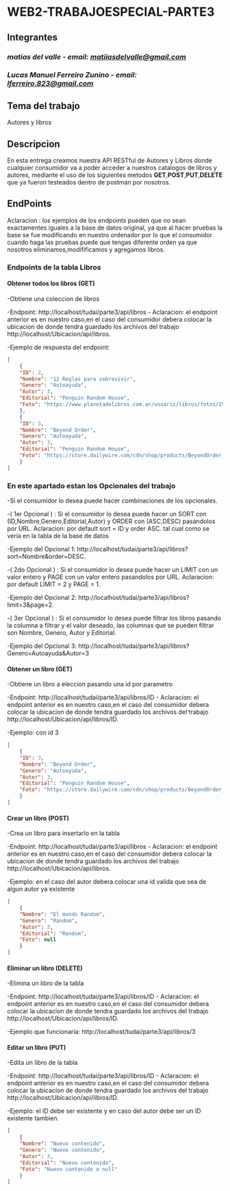 # WEB2-TRABAJOESPECIAL-PARTE3

## Integrantes

### *matias del valle - email: matiiasdelvalle@gmail.com*

### *Lucas Manuel Ferreiro Zunino - email: lferreiro.823@gmail.com*

## Tema del trabajo

Autores y libros

## Descripcion

En esta entrega creamos nuestra API RESTful de Autores y Libros donde cualquier consumidor va a poder acceder a nuestros catalogos de libros y autores, mediante el uso de los siguientes metodos **GET**,**POST**,**PUT**,**DELETE** que ya fueron testeados dentro de postman por nosotros.

## EndPoints

Aclaracion : los ejemplos de los endpoints pueden que no sean exactamentes iguales a la base de datos original, ya que al hacer pruebas la base se fue modificando en nuestro ordenador por lo que el consumidor cuando haga las pruebas puede que tengas diferente orden ya que nosotros eliminamos,modifificamos y agregamos libros.

### Endpoints de la tabla Libros

#### Obtener todos los libros (GET)

-Obtiene una coleccion de libros 

-Endpoint: http://localhost/tudai/parte3/api/libros - Aclaracion: el endpoint anterior es en nuestro caso,en el caso del consumidor debera colocar la ubicacion de donde tendra guardado los archivos del trabajo http://localhost/Ubicacion/api/libros.

-Ejemplo de respuesta del endpoint:

```json
[
    {
    "ID": 2,
    "Nombre": "12 Reglas para sobrevivir",
    "Genero": "Autoayuda",
    "Autor": 3,
    "Editorial": "Penguin Random House",
    "Foto": "https://www.planetadelibros.com.ar/usuaris/libros/fotos/290/m_libros/portada_12-reglas-para-vivir_jordan-b-peterson_201901222004.jpg"
    },
    {
    "ID": 3,
    "Nombre": "Beyond Order",
    "Genero": "Autoayuda",
    "Autor": 3,
    "Editorial": "Penguin Random House",
    "Foto": "https://store.dailywire.com/cdn/shop/products/BeyondOrder_Transparent_1400x.png?v=1665160615"
    }
]
```
### En este apartado estan los Opcionales del trabajo

-Si el consumidor lo desea puede hacer combinaciones de los opcionales.

-( 1er Opcional ) : Si el consumidor lo desea puede hacer un SORT con (ID,Nombre,Genero,Editorial,Autor) y ORDER con (ASC,DESC) pasandolos por URL.
    Aclaracion: por default sort = ID y order ASC. tal cual como se veria en la tabla de la base de datos

-Ejemplo del Opcional 1: http://localhost/tudai/parte3/api/libros?sort=Nombre&order=DESC. 

-( 2do Opcional ) : Si el consumidor lo desea puede hacer un LIMIT con un valor entero y PAGE con un valor entero pasandolos por URL.
    Aclaracion: por default LIMIT = 2 y PAGE = 1.

-Ejemplo del Opcional 2: http://localhost/tudai/parte3/api/libros?limit=3&page=2. 

-( 3er Opcional ) : Si el consumidor lo desea puede filtrar los libros pasando la columna a filtrar y el valor deseado, las columnas que se pueden filtrar son Nombre, Genero, Autor y Editorial.

-Ejemplo del Opcional 3:
http://localhost/tudai/parte3/api/libros?Genero=Autoayuda&Autor=3


#### Obtener un libro (GET)

-Obtiene un libro a eleccion pasando una id por parametro

-Endpoint: http://localhost/tudai/parte3/api/libros/ID - Aclaracion: el endpoint anterior es en nuestro caso,en el caso del consumidor debera colocar la ubicacion de donde tendra guardado los archivos del trabajo http://localhost/Ubicacion/api/libros/ID.

-Ejemplo: con id 3

```json
[
    {
    "ID": 3,
    "Nombre": "Beyond Order",
    "Genero": "Autoayuda",
    "Autor": 3,
    "Editorial": "Penguin Random House",
    "Foto": "https://store.dailywire.com/cdn/shop/products/BeyondOrder_Transparent_1400x.png?v=1665160615"
    }
]
```

#### Crear un libro (POST)

-Crea un libro para insertarlo en la tabla

-Endpoint: http://localhost/tudai/parte3/api/libros - Aclaracion: el endpoint anterior es en nuestro caso,en el caso del consumidor debera colocar la ubicacion de donde tendra guardado los archivos del trabajo http://localhost/Ubicacion/api/libros.

-Ejemplo: en el caso del autor debera colocar una id valida que sea de algun autor ya existente

```json
[
    {
    "Nombre": "El mundo Random",
    "Genero": "Random",
    "Autor": 3,
    "Editorial": "Random",
    "Foto": null
    }
]
```

#### Eliminar un libro (DELETE)

-Elimina un libro de la tabla

-Endpoint: http://localhost/tudai/parte3/api/libros/ID - Aclaracion: el endpoint anterior es en nuestro caso,en el caso del consumidor debera colocar la ubicacion de donde tendra guardado los archivos del trabajo http://localhost/Ubicacion/api/libros/ID.

-Ejemplo que funcionaria: http://localhost/tudai/parte3/api/libros/3

#### Editar un libro (PUT)

-Edita un libro de la tabla

-Endpoint: http://localhost/tudai/parte3/api/libros/ID - Aclaracion: el endpoint anterior es en nuestro caso,en el caso del consumidor debera colocar la ubicacion de donde tendra guardado los archivos del trabajo http://localhost/Ubicacion/api/libros/ID.

-Ejemplo: el ID debe ser existente y en caso del autor debe ser un ID existente tambien.

```json
[
    {
    "Nombre": "Nuevo contenido",
    "Genero": "Nuevo contenido",
    "Autor": 3,
    "Editorial": "Nuevo contenido",
    "Foto": "Nuevo contenido o null"
    }
]
```
